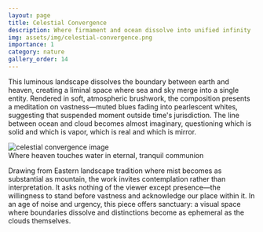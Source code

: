 ```yaml
---
layout: page
title: Celestial Convergence
description: Where firmament and ocean dissolve into unified infinity
img: assets/img/celestial-convergence.png
importance: 1
category: nature
gallery_order: 14
---
```

This luminous landscape dissolves the boundary between earth and heaven, creating a liminal space where sea and sky merge into a single entity. Rendered in soft, atmospheric brushwork, the composition presents a meditation on vastness—muted blues fading into pearlescent whites, suggesting that suspended moment outside time's jurisdiction. The line between ocean and cloud becomes almost imaginary, questioning which is solid and which is vapor, which is real and which is mirror.

<div class="row">
    <div class="col-sm mt-3 mt-md-0">
        <img src="{{ '/assets/img/celestial-convergence.png' | relative_url }}" alt="celestial convergence image" class="img-fluid rounded z-depth-1">
    </div>
</div>
<div class="caption">
    Where heaven touches water in eternal, tranquil communion
</div>

Drawing from Eastern landscape tradition where mist becomes as substantial as mountain, the work invites contemplation rather than interpretation. It asks nothing of the viewer except presence—the willingness to stand before vastness and acknowledge our place within it. In an age of noise and urgency, this piece offers sanctuary: a visual space where boundaries dissolve and distinctions become as ephemeral as the clouds themselves.
